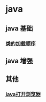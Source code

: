 
# java
## java 基础
### [类的加载顺序](./base/类的加载顺序.md)
## java 增强

## 其他

### [java打开浏览器](java浏览器打开网页.md)
